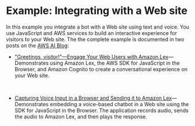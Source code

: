 # Example: Integrating with a Web site<a name="ex-web"></a>

In this example you integrate a bot with a Web site using text and voice\. You use JavaScript and AWS services to build an interactive experience for visitors to your Web site\. The the complete example is documented in two posts on the [AWS AI Blog](https://aws.amazon.com/blogs/ai/):

+ ["Greetings, visitor\!"—Engage Your Web Users with Amazon Lex](https://aws.amazon.com/blogs/ai/greetings-visitor-engage-your-web-users-with-amazon-lex/)—Demonstrates using Amazon Lex, the AWS SDK for JavaScript in the Browser, and Amazon Cognito to create a conversational experience on your Web site\.

   

+ [Capturing Voice Input in a Browser and Sending it to Amazon Lex](https://aws.amazon.com/blogs/ai/capturing-voice-input-in-a-browser/)—Demonstrates embedding a voice\-based chatbot in a Web site using the SDK for JavaScript in the Browser\. The application records audio, sends the audio to Amazon Lex, and then plays the response\.